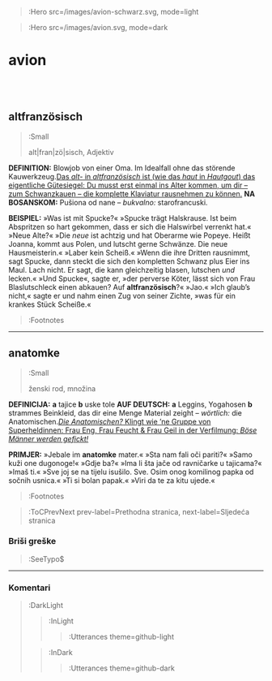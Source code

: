 > :Hero src=/images/avion-schwarz.svg,
>       mode=light

> :Hero src=/images/avion.svg,
>       mode=dark

# avion

<br><br>


## altfranzösisch


> :Small
>
> alt|fran|zö|sisch, Adjektiv



__DEFINITION:__ Blowjob von einer Oma. Im Idealfall ohne das störende Kauwerkzeug.[Das _alt-_ in _altfranzösisch_ ist (wie das _haut_ in _Hautgout_) das eigentliche Gütesiegel: Du musst erst einmal ins Alter kommen, um dir – zum Schwanzkauen – die komplette Klaviatur rausnehmen zu können.](:Footnote) __NA BOSANSKOM:__ Pušiona od nane – _bukvalno:_ starofrancuski.

__BEISPIEL:__ »Was ist mit Spucke?« »Spucke trägt Halskrause. Ist beim Abspritzen so hart gekommen, dass er sich die Halswirbel verrenkt hat.« »Neue Alte?« »Die _neue_ ist achtzig und hat Oberarme wie Popeye. Heißt Joanna, kommt aus Polen, und lutscht gerne Schwänze. Die neue Hausmeisterin.« »Laber kein Scheiß.« »Wenn die ihre Dritten rausnimmt, sagt Spucke, dann steckt die sich den kompletten Schwanz plus Eier ins Maul. Lach nicht. Er sagt, die kann gleichzeitig blasen, lutschen _und_ lecken.« »Und Spucke«, sagte er, »der perverse Köter, lässt sich von Frau Blaslutschleck einen abkauen? Auf __altfranzösisch__?« »Jao.« »Ich glaub’s nicht,« sagte er und nahm einen Zug von seiner Zichte, »was für ein krankes Stück Scheiße.«

> :Footnotes

****

## anatomke

> :Small
>
> ženski rod, množina

__DEFINICIJA:__ __a__ tajice __b__ uske tole __AUF DEUTSCH:__ __a__ Leggins, Yogahosen __b__ strammes Beinkleid, das dir eine Menge Material zeight – _wörtlich:_ die Anatomischen.[_Die Anatomischen?_ Klingt wie ’ne Gruppe von Superheldinnen: Frau Eng, Frau Feucht & Frau Geil in der Verfilmung: _Böse Männer werden gefickt!_](:Footnote)

__PRIMJER:__ »Jebale im __anatomke__ mater.« »Sta nam fali oči pariti?« »Samo kuži one dugonoge!« »Gdje ba?« »Ima li šta jače od ravničarke u tajicama?« »Imaš ti.« »Sve joj se na tijelu isušilo. Sve. Osim onog komilinog papka od sočnih usnica.« »Ti si bolan papak.« »Viri da te za kitu ujede.«

> :Footnotes

> :ToCPrevNext prev-label=Prethodna stranica, next-label=Sljedeća stranica

### Briši greške

> :SeeTypo$

****

### Komentari

> :DarkLight
> > :InLight
> >
> > > :Utterances theme=github-light
>
> > :InDark
> >
> > > :Utterances theme=github-dark
